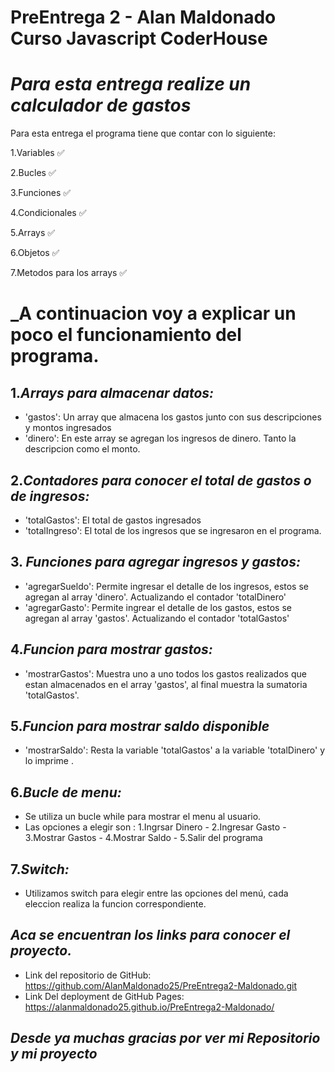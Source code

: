 # PreEntrega 2 - Alan Maldonado Curso Javascript CoderHouse

# _Para esta entrega realize un calculador de gastos_

Para esta entrega el programa tiene que contar con lo siguiente:

1.Variables ✅

2.Bucles ✅

3.Funciones ✅

4.Condicionales ✅

5.Arrays ✅

6.Objetos ✅

7.Metodos para los arrays ✅

# _A continuacion voy a explicar un poco el funcionamiento del programa.

## 1._Arrays para almacenar datos:_
+ 'gastos': Un array que almacena los gastos junto con sus descripciones y montos ingresados
+ 'dinero': En este array se agregan los ingresos de dinero. Tanto la descripcion como el monto.

## 2._Contadores para conocer el total de gastos o de ingresos:_
+ 'totalGastos': El total de gastos ingresados
+ 'totalIngreso': El total de los ingresos que se ingresaron en el programa.

## 3. _Funciones para agregar ingresos y gastos:_
+ 'agregarSueldo': Permite ingresar el detalle de los ingresos, estos se agregan al array 'dinero'. Actualizando el contador 'totalDinero'
+ 'agregarGasto': Permite ingrear el detalle de los gastos, estos se agregan al array 'gastos'. Actualizando el contador 'totalGastos'

## 4._Funcion para mostrar gastos:_
+ 'mostrarGastos': Muestra uno a uno todos los gastos realizados que estan almacenados en el array 'gastos', al final muestra la sumatoria 'totalGastos'.

## 5._Funcion para mostrar saldo disponible_
+ 'mostrarSaldo': Resta la variable 'totalGastos' a la variable 'totalDinero' y lo imprime .

## 6._Bucle de menu:_
+ Se utiliza un bucle while para mostrar el menu al usuario.
+ Las opciones a elegir son : 1.Ingrsar Dinero - 2.Ingresar Gasto - 3.Mostrar Gastos - 4.Mostrar Saldo - 5.Salir del programa

## 7._Switch:_
+ Utilizamos switch para elegir entre las opciones del menú, cada eleccion realiza la funcion correspondiente.




## _Aca se encuentran los links para conocer el proyecto._

- Link del repositorio de GitHub: https://github.com/AlanMaldonado25/PreEntrega2-Maldonado.git
- Link Del deployment de GitHub Pages: https://alanmaldonado25.github.io/PreEntrega2-Maldonado/

## _Desde ya muchas gracias por ver mi Repositorio y mi proyecto_